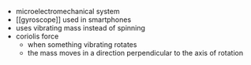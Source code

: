 - microelectromechanical system
- [[gyroscope]] used in smartphones
- uses vibrating mass instead of spinning
- coriolis force
	- when something vibrating rotates
	- the mass moves in a direction perpendicular to the axis of rotation 